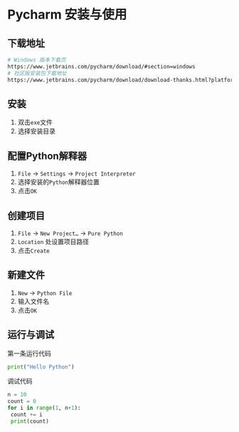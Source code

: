 # Pycharm 安装与使用

## 下载地址
```bash
# Windows 版本下载页
https://www.jetbrains.com/pycharm/download/#section=windows
# 社区版安装包下载地址
https://www.jetbrains.com/pycharm/download/download-thanks.html?platform=windows&code=PCC
```

## 安装
1. 双击`exe`文件
1. 选择安装目录

## 配置Python解释器
1. `File` -> `Settings` -> `Project Interpreter`
1. 选择安装的`Python`解释器位置
1. 点击`OK`

## 创建项目
1. `File` -> `New Project…` -> `Pure Python`
1. `Location` 处设置项目路径
1. 点击`Create`

## 新建文件
1. `New` -> `Python File`
1. 输入文件名
1. 点击`OK`

## 运行与调试
第一条运行代码
```python
print("Hello Python")
```
调试代码
```python
n = 10
count = 0
for i in range(1, n+1): 
 count += i 
 print(count)
```
